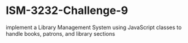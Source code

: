 # ISM-3232-Challenge-9
implement a Library Management System using JavaScript classes to handle books, patrons, and library sections
